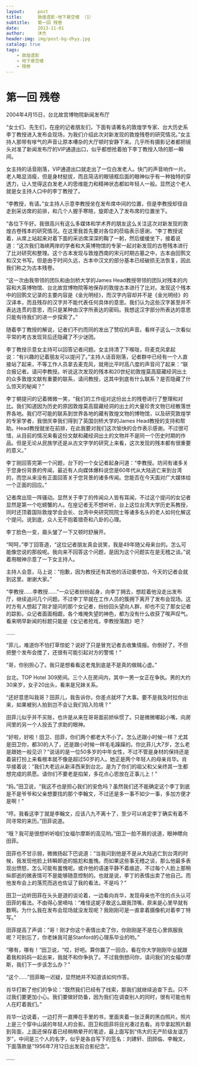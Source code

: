 ```yaml
---
layout:     post
title:      敦煌遗影·地下悬空楼 （1）
subtitle:   第一回 残卷
date:       2013-11-01
author:     沐杰
header-img: img/post-bg-dhyy.jpg
catalog: true
tags:
    - 敦煌遗影
    - 地下悬空楼
    - 残卷
---
```

# 第一回 残卷

2004年4月15日，台北故宫博物院新闻发布厅

“女士们、先生们，在座的记者朋友们，下面有请著名的敦煌学专家、台大历史系李丁教授进入发布会现场，为我们介绍此次对新发现的敦煌残卷的研究情况。”女主持人那带有嗲气的声音让原本嘈杂的大厅顿时安静下来。几乎所有摄影记者都把镜头对准了新闻发布厅的VIP通道出口，似乎都想抢着拍下李丁教授入场的那一瞬间。

女主持的话音刚落，VIP通道出口就走出了一位白发老人。快门的声音响作一片。老人略显消瘦，但是身材挺拔，而且简洁的眼镜框后面的眼神似乎有一种独特的穿透力，让人觉得这白发老人的思维能力和精神状态都如年轻人一般。显然这个老人就是女主持人口中的李丁教授了。

“李教授，有请。”女主持人示意李教授坐在发布席中间的位置，但是李教授却径自走到采访席的前排，和几个人握手寒暄，旋即走入了发布席的位置坐下。

“各位下午好。我很高兴有这么多媒体和学术界的朋友这么关注这次对新发现的敦煌古卷残本的研究情况。在这里我首先要对各位的莅临表示感谢。“李丁教授说着，从席上站起来对着下面的采访席深深的鞠了一躬，然后缓缓坐下，接着说道：“这次我们海峡两岸的学者和大英博物馆的专家一起对新发现的古卷残本进行了比对研究和整理。这个古本发现与敦煌西南的宋元时期古墓之中，古本由回鹘文和汉文书写。但是由于时间久远，古本中汉文的部分基本已经破损无法恢复，因此我们称之为古本残卷。

“这一次由我带领的团队和由剑桥大学的James Head教授带领的团队对残本的内容和大英博物馆、台北故宫博物院等地保存的敦煌古本进行了比对。发现这个残本中的回鹘文记录的主要内容是《金光明经》，而汉字内容却并不是《金光明经》的汉译本，而且残存的汉字并不能代表任何具体的意思。我们认为这些汉字甚至并不表达连贯的意思，而只是某种由汉字所表达的密码。我想这汉字部分所表达的意思只能有待我们的进一步探索了。”

随着李丁教授的解说，记者们不约而同的发出了赞叹的声音。看样子这么一次看似平常的考古发现背后还隐藏了不少谜团。

李丁教授示意女主持可以回答记者问题。女主持清了下喉咙，将麦克风拿起说：“有兴趣的记着朋友可以提问了。”主持人话音刚落，记者群中已经有一个人直接站了起来，不等工作人员拿去麦克风，就用比平时高八度的声音问了起来：“联合报记者。请问李教授。听说这次发现的残本和20世纪初敦煌莫高窟藏经洞出土的众多敦煌文献有重要的联系，请问教授，这其中到底有什么联系？是否隐藏了什么惊天的秘闻？”

李丁朝提问的记着微微一笑，“我们的工作组对这份出土的残卷进行了整理和对比。我们知道因为历史的原因敦煌莫高窟藏经洞的出土的大量珍贵文物已经散落世界各地。我们尽可能的联系到世界各地的藏有敦煌文物的博物馆，以及研究敦煌学的专家学者，我很庆幸我们得到了英国剑桥大学的James Head教授的支持和帮助。Head教授就坐在前排，在此我要对我们这次愉快的合作表示感谢。不过很可惜，从目前的情况来看这份文献和藏经洞出土的文物并不是同一个历史时期的作品。但是无论从民族学还是从古文字学的研究上来看，这次发现的残本都有很重要的意义。”

李丁刚回答完第一个问题，台下的一个女记者起身问道：“李教授。坊间有诸多关于您身份背景的传闻，最近有人向媒体爆料说您是60年代从大陆逃亡来到台湾的，而您从来没有正面回答关于您背景的诸多传闻。您能否在今天面对广大媒体给一个正面的回应。”

记者席出现一阵骚动。显然关于李丁的传闻众人皆有耳闻，不过这个提问的女记者显然是第一个吃螃蟹的人。在座记者无不想听听，台上这位台湾大学历史系教授，同时还顶着国际敦煌学会会长、台湾中央研究院院士等诸多名头的老人如何化解这个提问。说到底，众人无不抱着猎奇和八卦的心理。

李丁脸色一变，眉头皱了一下又顿时舒展开。

“呵呵，”李丁回答道，“这位记者朋友真会说笑，我是49年随父母来台的。怎么可能像您说的那般呢。我向来不回答这个问题，是因为这个问题实在是无稽之谈。”说着用眼神示意了一下女主持人。

主持人会意，马上说：“抱歉，因为教授还有其他的活动要参加，今天的记者会就到这里。谢谢大家。”

“李教授……李教授……”一众记者纷纷起身，向李丁拥去，想趁着他没走出发布厅，继续追问几个问题。不过李丁早就在工作人员的簇拥下离开了发布会现场。这时方有人想起了刚才提问的那个女记者，纷纷回头望向人群，却也不见了那女记者的踪影。众记者面面相觑，各个难掩失望的神色，都为没有什么收获了唉声叹气。看来明早新闻的标题只能是《女记者抢戏，李教授落跑》吧？

……

“菲儿，难道你不怕打草惊蛇？说好了只是冒充记者去收集情报。你倒好了，不但把整个发布会搅了，还很有可能引起对方的警惕！”

“哥，你别担心了。我只是想看看这老鬼到底是不是真的做贼心虚。”

台北，TOP Hotel 309房间。三个人在房间内，其中一男一女正在争执。男的大约30来岁，女子20出头，看来是兄妹关系。

“还好意思叫我哥？田菲儿，我告诉你，你差点就坏了大事。要不是我及时拉你出来，如果被别人拍到岂不会让我们陷入险境？”
 
田菲儿似乎并不买账，也许是从来在哥哥面前娇纵惯了。只是微微嘟起小嘴，向房间里的另一个人投去了求助的眼神。

“好啦，好啦！田卫、田菲，你们两个都老大不小了。怎么还跟小时候一样？尤其是田卫你，都30的人了，还是跟小时候一样毛毛躁躁的。你比菲儿大7岁，怎么老是跟她一般见识？”说话的是一位50多岁的中年女性，不过不管是身材的保持还是着装打扮上来看根本就不像是超过50岁的人。她正是两个年轻人的母亲肖华。肖华接着说：“我们大老远从新泽西来到台北，是为了你们的祖父和父亲终其一生都想完成的夙愿。请你们不要老是掐架，多花点心思放在正事儿上！”

“妈。”田卫说，“我这不也是担心我们的安危吗？虽然我们还不能确定这个李丁到底是不是爷爷和父亲想要找的那个李翰文，不过还是多一事不如少一事，多加方便才是啊！”

“哼。我看这李丁就是李翰文，应该八九不离十了，至少可以肯定李丁确实有着不同寻常的来历。”田菲说道。

“哦？我可是很想听听咱们女福尔摩斯的高见哟。”田卫一脸不屑的说道，眼神瞟向田菲。

田菲也不甘示弱，微微扬起下巴说道：“当我问到他是不是从大陆逃亡到台湾的时候，我发现他脸上转瞬即逝的尴尬和羞愧。而如果这些事无稽之谈，那么他最多表现出愤怒，怎么可能有羞愧呢。或许他的语速平静不着痕迹，不过每个人脸上那稍纵即逝的微表情可不是能够随意控制的。也就是说，李丁的表情出卖了他自己。而他发布会上的落荒而逃也佐证了我的看法，不是吗？”

田卫一边听田菲在头头是道的谈论着，一边看向肖华，发现母亲也不住的点头认可田菲的看法。不由得心里嘀咕：“难怪这妮子敢这么跟我顶嘴，原来是心里早就有数啊。为什么我在发布会现场就没发现呢？我刚刚可是一直拿着摄像机对着李丁特写。”

田菲提高了声调：“哥！刚才你这个表情出卖了你，你刚刚是不是在心里佩服我呢？可别忘了，你老妹我可是Stanford的心理系毕业的哟。”

“哪有，哪有！”田卫说，“哎，好吧。算你赢了一回合。看在你大学刚刚毕业就跟着我和妈妈一起出来，我就不和你争执了。不过我倒想问你，请问我们的女福尔摩斯，我们下一步该怎么办？”

“这个……”田菲略一迟疑，显然她并不知道该如何作答。

肖华打断了他们的争论：“既然我们已经有了线索，那我们就继续追查下去。只不过我们要更加小心。我们要做好防备，因为我们在调查别人的同时，很有可能也有人在盯着我们。”

肖华一边说着，一边打开一直捧在手里的书，里面夹着一张泛黄的黑白照片。照片上是三个穿中山装的年轻人的合影。田卫和田菲将目光凑过去看。肖华拿起照片翻到背面，上面还保存着已经稍稍晕开的笔迹，最上面写到“伟大的无产阶级友谊万岁”，中间是三个人的名字，似乎是各自写下的签名：刘建轩、田顾临、李翰文，下面落款是“1956年7月12日出发前合影纪念”。

……


